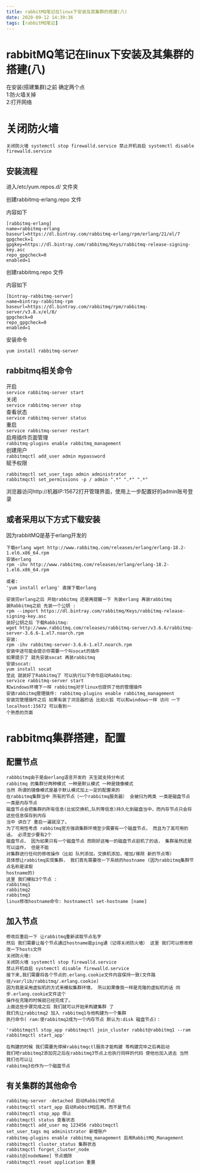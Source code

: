 ```yaml
---
title: rabbitMQ笔记在linux下安装及其集群的搭建(八)
date: 2020-09-12 14:39:36
tags: [rabbitMQ笔记]
---
```


# rabbitMQ笔记在linux下安装及其集群的搭建(八)
在安装(搭建集群)之前 确定两个点  
1:防火墙关掉    
2:打开网络  

<!--more-->

# 关闭防火墙

```
关闭防火墙 systemctl stop firewalld.service 禁止开机自启 systemctl disable firewalld.service
```

## 安装流程
进入/etc/yum.repos.d/ 文件夹

创建rabbitmq-erlang.repo 文件

内容如下
```
[rabbitmq-erlang]
name=rabbitmq-erlang
baseurl=https://dl.bintray.com/rabbitmq-erlang/rpm/erlang/21/el/7
gpgcheck=1
gpgkey=https://dl.bintray.com/rabbitmq/Keys/rabbitmq-release-signing-key.asc
repo_gpgcheck=0
enabled=1
```
创建rabbitmq.repo 文件

内容如下
```
[bintray-rabbitmq-server]
name=bintray-rabbitmq-rpm
baseurl=https://dl.bintray.com/rabbitmq/rpm/rabbitmq-server/v3.8.x/el/8/
gpgcheck=0
repo_gpgcheck=0
enabled=1
```
安装命令

`yum install rabbitmq-server`

## rabbitmq相关命令

开启  
`service rabbitmq-server start`  
关闭  
`service rabbitmq-server stop`  
查看状态  
`service rabbitmq-server status`  
重启  
`service rabbitmq-server restart`  
启用插件页面管理  
`rabbitmq-plugins enable rabbitmq_management`  
创建用户  
`rabbitmqctl add_user admin mypassword`  
赋予权限  
```
rabbitmqctl set_user_tags admin administrator
rabbitmqctl set_permissions -p / admin ".*" ".*" ".*"
```
浏览器访问http://机器IP:15672打开管理界面，使用上一步配置好的admin账号登录

## 或者采用以下方式下载安装
因为rabbitMQ是基于erlang开发的
```
下载erlang wget http://www.rabbitmq.com/releases/erlang/erlang-18.2-1.el6.x86_64.rpm 
安装erlang 
rpm -ihv http://www.rabbitmq.com/releases/erlang/erlang-18.2-1.el6.x86_64.rpm

或者:
'yum install erlang' 直接下载erlang

安装完erlang之后 开始rabbitmq 还是再提醒一下 先装erlang 再装rabbitmq
装Rabbitmq之前 先装一个公钥 :
rpm --import https://dl.bintray.com/rabbitmq/Keys/rabbitmq-release-signing-key.asc
装好公钥之后 下载Rabbitmq:
wget http://www.rabbitmq.com/releases/rabbitmq-server/v3.6.6/rabbitmq-server-3.6.6-1.el7.noarch.rpm
安装:
rpm -ihv rabbitmq-server-3.6.6-1.el7.noarch.rpm
安装中途可能会提示你需要一个叫socat的插件
如果提示了 就先安装socat 再装rabbitmq
安装socat:
yum install socat
至此 就装好了Rabbitmq了 可以执行以下命令启动Rabbitmq:
service rabbitmq-server start
和windows环境下一样 rabbitmq对于linux也提供了他的管理插件
安装rabbitmq管理插件: rabbitmq-plugins enable rabbitmq_management
安装完管理插件之后 如果有装了浏览器的话 比如火狐 可以和windows一样 访问 一下 localhost:15672 可以看到一
个熟悉的页面
```

# rabbitmq集群搭建，配置

## 配置节点
```
rabbbitmq由于是由erlang语言开发的 天生就支持分布式
rabbitmq 的集群分两种模式 一种是默认模式 一种是镜像模式
当然 所谓的镜像模式是基于默认模式加上一定的配置来的
在rabbitmq集群当中 所有的节点（一个rabbitmq服务器） 会被归为两类 一类是磁盘节点 一类是内存节点
磁盘节点会把集群的所有信息(比如交换机,队列等信息)持久化到磁盘当中，而内存节点只会将这些信息保存到内存
当中 讲白了 重启一遍就没了。
为了可用性考虑 rabbitmq官方强调集群环境至少需要有一个磁盘节点， 而且为了高可用的话， 必须至少要有2个
磁盘节点， 因为如果只有一个磁盘节点 而刚好这唯一的磁盘节点宕机了的话， 集群虽然还是可以运作， 但是不能
对集群进行任何的修改操作（比如 队列添加，交换机添加，增加/移除 新的节点等）
具体想让rabbitmq实现集群， 我们首先需要改一下系统的hostname (因为rabbitmq集群节点名称是读取
hostname的)
这里 我们模拟3个节点 :
rabbitmq1
rabbitmq2
rabbitmq3
linux修改hostname命令: hostnamectl set-hostname [name]
```
## 加入节点
```
修改后重启一下 让rabbitmq重新读取节点名字
然后 我们需要让每个节点通过hostname能ping通（记得关闭防火墙） 这里 我们可以修改修改一下hosts文件
关闭防火墙:
关闭防火墙 systemctl stop firewalld.service
禁止开机自启 systemctl disable firewalld.service
接下来,我们需要将各个节点的.erlang.cookie文件内容保持一致(文件路径/var/lib/rabbitmq/.erlang.cookie)
因为我是采用虚拟机的方式来模拟集群环境， 所以如果像我一样是克隆的虚拟机的话 同步.erlang.cookie文件这个
操作在克隆的时候就已经完成了。
上面这些步骤完成之后 我们就可以开始来构建集群 了
我们先让rabbitmq2 加入 rabbitmq1与他构建为一个集群
执行命令( ram:使rabbitmq2成为一个内存节点 默认为:disk 磁盘节点)： 

'rabbitmqctl stop_app rabbitmqctl join_cluster rabbit@rabbitmq1 --ram rabbitmqctl start_app'

在构建的时候 我们需要先停掉rabbitmqctl服务才能构建 等构建完毕之后再启动
我们吧rabbitmq2添加完之后在rabbitmq3节点上也执行同样的代码 使他也加入进去 当然 我们也可以让
rabbitmq3也作为一个磁盘节点
```
## 有关集群的其他命令
```
rabbitmq-server -detached 启动RabbitMQ节点
rabbitmqctl start_app 启动RabbitMQ应用，而不是节点
rabbitmqctl stop_app 停止 
rabbitmqctl status 查看状态 
rabbitmqctl add_user mq 123456 rabbitmqctl
set_user_tags mq administrator 新增账户
rabbitmq-plugins enable rabbitmq_management 启用RabbitMQ_Management 
rabbitmqctl cluster_status 集群状态 
rabbitmqctl forget_cluster_node
rabbit@[nodeName] 节点摘除 
rabbitmqctl reset application 重置

```